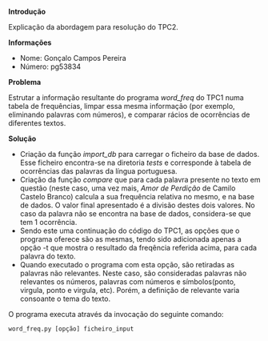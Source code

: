 **Introdução**

Explicação da abordagem para resolução do TPC2.

**Informações**
* Nome: Gonçalo Campos Pereira
* Número: pg53834

**Problema**

Estrutar a informação resultante do programa *word_freq* do TPC1 numa tabela de frequências, limpar essa mesma informação (por exemplo, eliminando palavras com números), e comparar rácios de ocorrências de diferentes textos.

**Solução**
* Criação da função *import_db* para carregar o ficheiro da base de dados. Esse ficheiro encontra-se na diretoria *tests* e corresponde à tabela de ocorrências das palavras da língua portuguesa.
* Criação da função *compare* que para cada palavra presente no texto em questão (neste caso, uma vez mais, *Amor de Perdição* de Camilo Castelo Branco) calcula a sua frequência relativa no mesmo, e na base de dados. O valor final apresentado é a divisão destes dois valores. No caso da palavra não se encontra na base de dados, considera-se que tem 1 ocorrência.
* Sendo este uma continuação do código do TPC1, as opções que o programa oferece são as mesmas, tendo sido adicionada apenas a opção -t que mostra o resultado da freqência referida acima, para cada palavra do texto.
* Quando executado o programa com esta opção, são retiradas as palavras não relevantes. Neste caso, são consideradas palavras não relevantes os números, palavras com números e símbolos(ponto, virgula, ponto e virgula, etc). Porém, a definição de relevante varia consoante o tema do texto.

O programa executa através da invocação do seguinte comando:
    
    word_freq.py [opção] ficheiro_input

